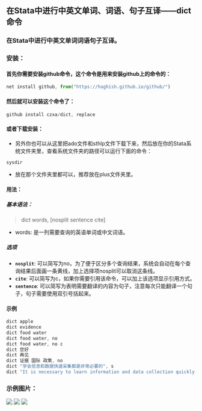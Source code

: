 ## 在Stata中进行中英文单词、词语、句子互译——dict命令

### 在Stata中进行中英文单词词语句子互译。

### 安装：

#### 首先你需要安装github命令，这个命令是用来安装github上的命令的：
```js
net install github, from("https://haghish.github.io/github/")
```

#### 然后就可以安装这个命令了：
```js
github install czxa/dict, replace
```
<!--more-->
#### 或者下载安装：
* 另外你也可以从这里把ado文件和sthlp文件下载下来，然后放在你的Stata系统文件夹里，查看系统文件夹的路径可以运行下面的命令：

```js
sysdir
```

* 放在那个文件夹里都可以，推荐放在plus文件夹里。

#### 用法：
##### 基本语法：

> dict words, [nosplit sentence cite]

* words: 是一列需要查询的英语单词或中文词语。

##### 选项

* **`nosplit`**: 可以简写为no，为了便于区分多个查询结果，系统会自动在每个查询结果后面画一条黄线，加上选择项nosplit可以取消这条线。
* **`cite`**: 可以简写为c，如果你需要引用该命令，可以加上该选项显示引用方式。
* **`sentence`**: 可以简写为表明需要翻译的内容为句子，注意每次只能翻译一个句子，句子需要使用双引号括起来。


#### 示例

```js
dict apple
dict evidence
dict food water
dict food water, no
dict food water, no c
dict 您好
dict 再见
dict 证据 国际 政策, no
dict "学会信息和数据快速采集都是非常必要的", s
dict "It is necessary to learn information and data collection quickly.", s
```

### 示例图片：

![](https://github.com/czxa/dict/raw/master/example.png)
![](https://github.com/czxa/dict/raw/master/example1.png)
![](https://github.com/czxa/dict/raw/master/example2.png)
